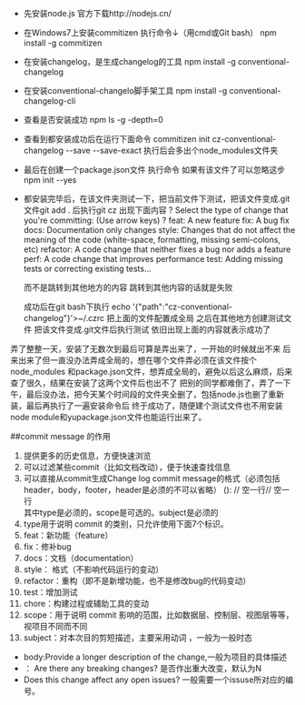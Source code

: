 * 先安装node.js 官方下载http://nodejs.cn/
* 在Windows7上安装commitizen  执行命令↓（用cmd或Git bash）
    npm install -g commitizen
* 在安装changelog，是生成changelog的工具
     npm install -g conventional-changelog
* 在安装conventional-changelo脚手架工具
    npm install -g conventional-changelog-cli
* 查看是否安装成功
    npm ls -g -depth=0
* 查看到都安装成功后在运行下面命令
    commitizen init cz-conventional-changelog --save --save-exact
    执行后会多出个node_modules文件夹
* 最后在创建一个package.json文件 执行命令 如果有该文件了可以忽略这步
    npm init --yes
* 都安装完毕后，在该文件夹测试一下，把当前文件下测试，把该文件变成.git文件git add . 后执行git cz 出现下面内容
? Select the type of change that you're committing: (Use arrow keys)
? feat:     A new feature 
  fix:      A bug fix 
  docs:     Documentation only changes 
  style:    Changes that do not affect the meaning of the code (white-space, formatting, missing semi-colons, etc) 
  refactor: A code change that neither fixes a bug nor adds a feature 
  perf:     A code change that improves performance 
  test:     Adding missing tests or correcting existing tests...
  
  而不是跳转到其他地方的内容 跳转到其他内容的话就是失败 

  成功后在git bash下执行
     echo '{"path":"cz-conventional-changelog"}'>~/.czrc
     把上面的文件配置成全局
之后在其他地方创建测试文件 把该文件变成.git文件后执行测试 依旧出现上面的内容就表示成功了

弄了整整一天，安装了无数次到最后可算是弄出来了，一开始的时候就出不来 后来出来了但一直没办法弄成全局的，想在哪个文件弄必须在该文件按个node_modules 和package.json文件，想弄成全局的，避免以后这么麻烦，后来查了很久，结果在安装了这两个文件后也出不了 把别的同学都难倒了，弄了一下午，最后没办法，把今天某个时间段的文件夹全删了，包括node.js也删了重新装，最后再执行了一遍安装命令后 终于成功了，随便建个测试文件也不用安装node module和yupackage.json文件也能运行出来了。

 ##commit message 的作用
 1. 提供更多的历史信息，方便快速浏览
 2. 可以过滤某些commit（比如文档改动），便于快速查找信息
 3. 可以直接从commit生成Change log
  commit message的格式（必须包括header，body，footer，header是必须的不可以省略）
 <type>(<scope>): <subject>// 空一行<body>// 空一行<footer>
 其中type是必须的，scope是可选的。subject是必须的
 1. type用于说明 commit 的类别，只允许使用下面7个标识。
  1. feat：新功能（feature）
  2. fix：修补bug
  3. docs：文档（documentation）
  4. style： 格式（不影响代码运行的变动）
  5. refactor：重构（即不是新增功能，也不是修改bug的代码变动）
  6. test：增加测试
  7. chore：构建过程或辅助工具的变动
2. scope：用于说明 commit 影响的范围，比如数据层、控制层、视图层等等，视项目不同而不同
3. subject：对本次目的剪短描述，主要采用动词 ，一般为一般时态

  * body:Provide a longer description of the change,一般为项目的具体描述
  * ： Are there any breaking changes?  是否作出重大改变，默认为N         
  * Does this change affect any open issues? 一般需要一个issuse所对应的编号。





